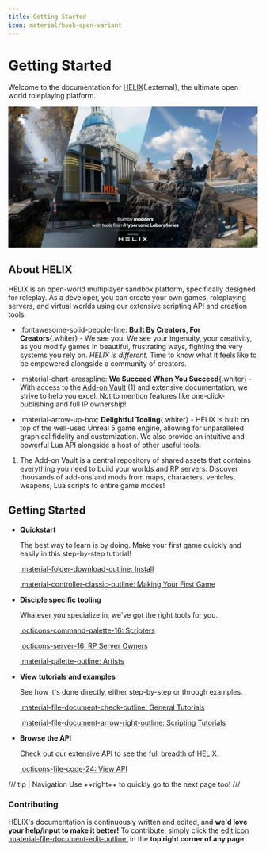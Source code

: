 ```yaml
---
title: Getting Started
icon: material/book-open-variant
---
```


# Getting Started

Welcome to the documentation for [HELIX](https://helixgame.com/){.external}, the ultimate open world roleplaying platform.

![Banner Image](../_images/getting_started/banner.png)

## About HELIX

HELIX is an open-world multiplayer sandbox platform, specifically designed for roleplay. As a developer, you can create your own games, roleplaying servers, and virtual worlds using our extensive scripting API and creation tools.

<div class="annotate" markdown>

- :fontawesome-solid-people-line: **Built By Creators, For Creators**{.whiter} - We see you. We see your ingenuity, your creativity, as you modify games in beautiful, frustrating ways, fighting the very systems you rely on. *HELIX is different.* Time to know what it feels like to be empowered alongside a community of creators.

- :material-chart-areaspline: **We Succeed When You Succeed**{.whiter} - With access to the [Add-on Vault](../tutorials/vault.md) (1) and extensive documentation, we strive to help you excel. Not to mention features like one-click-publishing and full IP ownership!

- :material-arrow-up-box: **Delightful Tooling**{.whiter} - HELIX is built on top of the well-used Unreal 5 game engine, allowing for unparalleled graphical fidelity and customization. We also provide an intuitive and powerful Lua API alongside a host of other useful tools.
</div>

1.  The Add-on Vault is a central repository of shared assets that contains
    everything you need to build your worlds and RP servers. Discover thousands of add-ons and mods from maps, characters, vehicles, weapons, Lua scripts to entire game modes!

<!-- , and mututally-beneficial monetization! (2) 
2.  Simply put, Hypersonic takes a cut of all the profits on HELIX. This means
    the success of the company is directly in-line with how successful you, the creators, are. In other words, our goals are mutually aligned! :partying_face: -->

## Getting Started

<div class="grid cards" markdown>

-   __Quickstart__

    The best way to learn is by doing. Make your first game quickly and easily in this step-by-step tutorial!

    [:material-folder-download-outline: Install](install.md)

    [:material-controller-classic-outline: Making Your First Game](firstGame.md)

-   __Disciple specific tooling__

	Whatever you specialize in, we've got the right tools for you. 

    [:octicons-command-palette-16: Scripters](scripters.md)

    [:octicons-server-16: RP Server Owners](rpServerOwners.md)

    [:material-palette-outline: Artists](artists.md)
    
-   __View tutorials and examples__

    See how it's done directly, either step-by-step or through examples.

    [:material-file-document-check-outline: General Tutorials](../tutorials/index.md)

    [:material-file-document-arrow-right-outline: Scripting Tutorials](../scripting/index.md)

-   __Browse the API__

    Check out our extensive API to see the full breadth of HELIX.

    [:octicons-file-code-24: View API](../api/index.md)
</div>

/// tip |  Navigation
Use ++right++ to quickly go to the next page too!
///

### Contributing
HELIX's documentation is continuously written and edited, and **we'd love your help/input to make it better!** To contribute, simply click the <a href="#" title="Edit this page" class="md-icon">edit icon :material-file-document-edit-outline:</a> in the **top right corner of any page**.